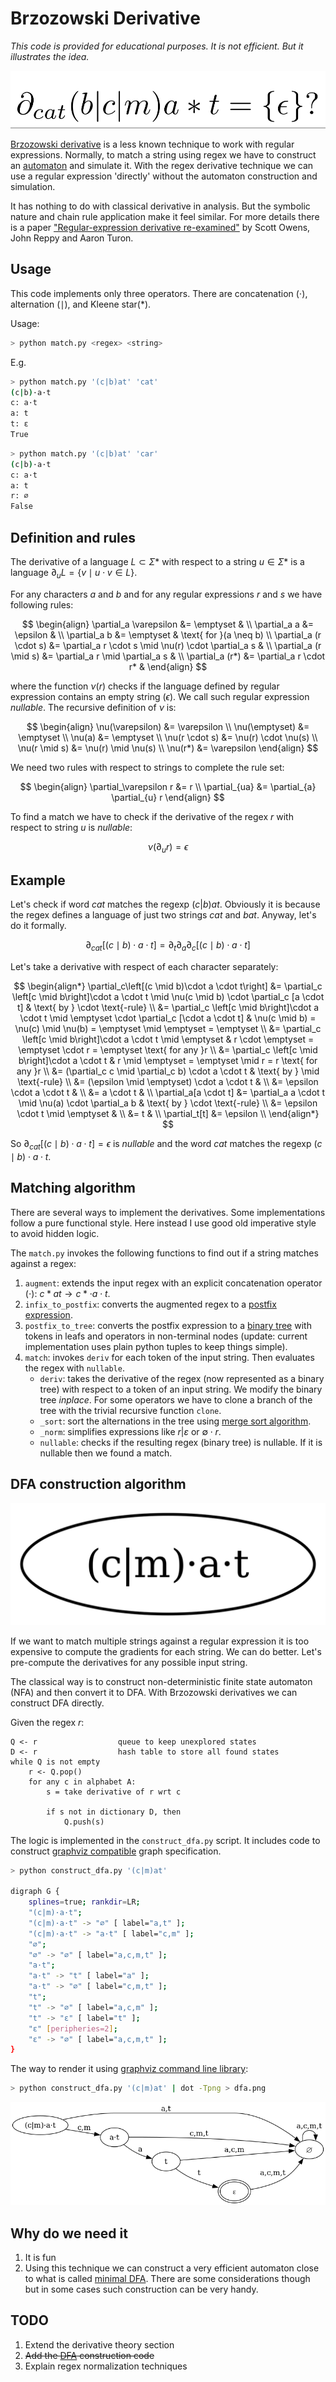 # Brzozowski Derivative

*This code is provided for educational purposes. It is not efficient. But it illustrates the idea.*

![sample derivative expression](img/formula.png)

[Brzozowski derivative](https://en.wikipedia.org/wiki/Brzozowski_derivative) is a less known technique to work with regular expressions. Normally, to match a string using regex we have to construct an [automaton](https://en.wikipedia.org/wiki/Nondeterministic_finite_automaton) and simulate it. With the regex derivative technique we can use a regular expression 'directly' without the automaton construction and simulation.

It has nothing to do with classical derivative in analysis. But the symbolic nature and chain rule application make it feel similar. For more details there is a paper ["Regular-expression derivative re-examined"](https://www.ccs.neu.edu/home/turon/re-deriv.pdf) by Scott Owens, John Reppy and Aaron Turon.

## Usage

This code implements only three operators. There are concatenation ($\cdot$), alternation ($\mid$), and Kleene star($*$).

Usage:

```bash
> python match.py <regex> <string>
```

E.g.

```bash
> python match.py '(c|b)at' 'cat'
(c|b)·a·t
c: a·t
a: t
t: ε
True
```

```bash
> python match.py '(c|b)at' 'car'
(c|b)·a·t
c: a·t
a: t
r: ∅
False
```

## Definition and rules

The derivative of a language $L \subset \Sigma*$ with respect to a string $u \in \Sigma*$ is a language $\partial_u L = \lbrace v \mid u \cdot v \in L \rbrace$.

For any characters *a* and *b* and for any regular expressions *r* and *s* we have following rules:

$$
\begin{align}
\partial_a \varepsilon &= \emptyset & \\
\partial_a a &= \epsilon & \\
\partial_a b &= \emptyset & \text{ for }(a \neq b) \\
\partial_a (r \cdot s) &= \partial_a r \cdot s \mid \nu(r) \cdot \partial_a s & \\
\partial_a (r \mid s) &= \partial_a r \mid \partial_a s & \\
\partial_a (r*) &= \partial_a r \cdot r* &
\end{align}
$$

where the function $\nu(r)$ checks if the language defined by regular expression contains an empty string ($\epsilon$). We call such regular expression *nullable*. The recursive definition of $\nu$ is:

$$
\begin{align}
\nu(\varepsilon) &= \varepsilon \\
\nu(\emptyset) &= \emptyset \\
\nu(a) &= \emptyset \\
\nu(r \cdot s) &= \nu(r) \cdot \nu(s) \\
\nu(r \mid s) &= \nu(r) \mid \nu(s) \\
\nu(r*) &= \varepsilon
\end{align}
$$

We need two rules with respect to strings to complete the rule set:

$$
\begin{align}
\partial_\varepsilon r &= r \\
\partial_{ua} &= \partial_{a} \partial_{u} r
\end{align}
$$

To find a match we have to check if the derivative of the regex $r$ with respect to string $u$ is *nullable*:

$$
\nu(\partial_{u} r) = \epsilon
$$

## Example

Let's check if word $cat$ matches the regexp $(c|b)at$. Obviously it is because the regex defines a language of just two strings $cat$ and $bat$. Anyway, let's do it formally.

$$
\partial_{cat}\left[(c \mid b)\cdot a \cdot t\right] = \partial_t\partial_a\partial_c\left[(c \mid b)\cdot a \cdot t\right]
$$

Let's take a derivative with respect of each character separately:

$$
\begin{align*}
\partial_c\left[(c \mid b)\cdot a \cdot t\right] &= \partial_c \left[c \mid b\right]\cdot a \cdot t \mid \nu(c \mid b) \cdot \partial_c [a \cdot t] & \text{ by } \cdot \text{-rule} \\
&= \partial_c \left[c \mid b\right]\cdot a \cdot t \mid \emptyset \cdot \partial_c [\cdot a \cdot t] &  \nu(c \mid b) = \nu(c) \mid \nu(b) = \emptyset \mid \emptyset = \emptyset \\
&= \partial_c \left[c \mid b\right]\cdot a \cdot t \mid \emptyset & r \cdot \emptyset = \emptyset \cdot r = \emptyset \text{ for any }r \\
&= \partial_c \left[c \mid b\right]\cdot a \cdot t & r \mid \emptyset = \emptyset \mid r = r \text{ for any }r \\
&= (\partial_c c \mid \partial_c b) \cdot a \cdot t & \text{ by } \mid \text{-rule} \\
&= (\epsilon \mid \emptyset) \cdot a \cdot t &  \\
&= \epsilon \cdot a \cdot t &  \\
&= a \cdot t &  \\
\partial_a[a \cdot t] &= \partial_a a \cdot t \mid \nu(a) \cdot \partial_a b   & \text{ by } \cdot \text{-rule} \\
&= \epsilon \cdot t \mid \emptyset & \\
&= t & \\
    \partial_t[t] &= \epsilon \\
\end{align*}
$$

So $\partial_{cat}\left[(c \mid b)\cdot a \cdot t\right] = \epsilon$ is *nullable* and the word $cat$ matches the regexp $(c \mid b)\cdot a \cdot t$.


## Matching algorithm

There are several ways to implement the derivatives. Some implementations follow a pure functional style. Here instead I use good old imperative style to avoid hidden logic.

The `match.py` invokes the following functions to find out if a string matches against a regex:

1. `augment`: extends the input regex with an explicit concatenation operator ($\cdot$): $c*at \to c * \cdot a \cdot t$.
2. `infix_to_postfix`: converts the augmented regex to a [postfix expression](https://en.wikipedia.org/wiki/Reverse_Polish_notation).
3. `postfix_to_tree`: converts the postfix expression to a [binary tree](https://en.wikipedia.org/wiki/Binary_tree) with tokens in leafs and operators in non-terminal nodes (update: current implementation uses plain python tuples to keep things simple).
4. `match`: invokes `deriv` for each token of the input string. Then evaluates the regex with `nullable`.
    - `deriv`: takes the derivative of the regex (now represented as a binary tree) with respect to a token of an input string. We modify the binary tree *inplace*. For some operators we have to clone a branch of the tree with the trivial recursive function `clone`.
    - `_sort`: sort the alternations in the tree using [merge sort algorithm](https://en.wikipedia.org/wiki/Merge_sort).
    - `_norm`: simplifies expressions like $r | \varepsilon$ or $\emptyset \cdot r$.
    - `nullable`: checks if the resulting regex (binary tree) is nullable. If it is nullable then we found a match.


## DFA construction algorithm

![Your GIF](img/dfa.gif)

If we want to match multiple strings against a regular expression it is too expensive to compute the gradients for each string. We can do better. Let's pre-compute the derivatives for any possible input string.

The classical way is to construct non-deterministic finite state automaton (NFA) and then convert it to DFA. With Brzozowski derivatives we can construct DFA directly.

Given the regex $r$:

```
Q <- r                  queue to keep unexplored states
D <- r                  hash table to store all found states
while Q is not empty
    r <- Q.pop()
    for any c in alphabet A:
        s = take derivative of r wrt c

        if s not in dictionary D, then
            Q.push(s)
```

The logic is implemented in the `construct_dfa.py` script. It includes code to construct [graphviz compatible](https://graphviz.org/) graph specification.

```bash
> python construct_dfa.py '(c|m)at'

digraph G {
	splines=true; rankdir=LR;
	"(c|m)·a·t";
	"(c|m)·a·t" -> "∅" [ label="a,t" ];
	"(c|m)·a·t" -> "a·t" [ label="c,m" ];
	"∅";
	"∅" -> "∅" [ label="a,c,m,t" ];
	"a·t";
	"a·t" -> "t" [ label="a" ];
	"a·t" -> "∅" [ label="c,m,t" ];
	"t";
	"t" -> "∅" [ label="a,c,m" ];
	"t" -> "ε" [ label="t" ];
	"ε" [peripheries=2];
	"ε" -> "∅" [ label="a,c,m,t" ];
}
```

The way to render it using [graphviz command line library](https://graphviz.org/doc/info/command.html):

```bash
> python construct_dfa.py '(c|m)at' | dot -Tpng > dfa.png
```

![dfa construction](img/dfa.png)


## Why do we need it

1. It is fun
2. Using this technique we can construct a very efficient automaton close to what is called [minimal DFA](https://en.wikipedia.org/wiki/DFA_minimization). There are some considerations though but in some cases such construction can be very handy.

## TODO

1. Extend the derivative theory section
2. ~~Add the [DFA](https://en.wikipedia.org/wiki/Deterministic_finite_automaton) construction code~~
3. Explain regex normalization techniques
